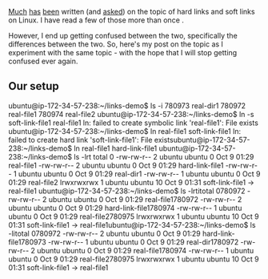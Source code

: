 
[Much](https://medium.com/@wendymayorgasegura/what-is-the-difference-between-a-hard-link-and-a-symbolic-link-8c0493041b62) [has](https://medium.com/@meghamohan/hard-link-and-symbolic-link-3cad74e5b5dc) [been](https://medium.com/meatandmachines/explaining-the-difference-between-hard-links-symbolic-links-using-bruce-lee-32828832e8d3) written (and [asked](https://stackoverflow.com/questions/185899/what-is-the-difference-between-a-symbolic-link-and-a-hard-link)) on the topic of hard links and soft links on Linux. I have read a few of those more than once . 

However, I end up getting confused between the two, specifically the differences between the two. So, here's 
my post on the topic as I experiment with the same topic - with the hope that I will stop getting confused 
ever again.

## Our setup


ubuntu@ip-172-34-57-238:~/links-demo$ ls -i
780973 real-dir1  780972 real-file1  780974 real-file2
ubuntu@ip-172-34-57-238:~/links-demo$ ln -s soft-link-file1 real-file1
ln: failed to create symbolic link 'real-file1': File exists
ubuntu@ip-172-34-57-238:~/links-demo$ ln real-file1 soft-link-file1
ln: failed to create hard link 'soft-link-file1': File existsubuntu@ip-172-34-57-238:~/links-demo$ ln real-file1 hard-link-file1
ubuntu@ip-172-34-57-238:~/links-demo$ ls -lrt
total 0
-rw-rw-r-- 2 ubuntu ubuntu  0 Oct  9 01:29 real-file1
-rw-rw-r-- 2 ubuntu ubuntu  0 Oct  9 01:29 hard-link-file1
-rw-rw-r-- 1 ubuntu ubuntu  0 Oct  9 01:29 real-dir1
-rw-rw-r-- 1 ubuntu ubuntu  0 Oct  9 01:29 real-file2
lrwxrwxrwx 1 ubuntu ubuntu 10 Oct  9 01:31 soft-link-file1 -> real-file1
ubuntu@ip-172-34-57-238:~/links-demo$ ls -lrtitotal 0780972 -rw-rw-r-- 2 ubuntu ubuntu  0 Oct  9 01:29 real-file1780972 -rw-rw-r-- 2 ubuntu ubuntu  0 Oct  9 01:29 hard-link-file1780974 -rw-rw-r-- 1 ubuntu ubuntu  0 Oct  9 01:29 real-file2780975 lrwxrwxrwx 1 ubuntu ubuntu 10 Oct  9 01:31 soft-link-file1 -> real-file1ubuntu@ip-172-34-57-238:~/links-demo$ ls -litotal 0780972 -rw-rw-r-- 2 ubuntu ubuntu  0 Oct  9 01:29 hard-link-file1780973 -rw-rw-r-- 1 ubuntu ubuntu  0 Oct  9 01:29 real-dir1780972 -rw-rw-r-- 2 ubuntu ubuntu  0 Oct  9 01:29 real-file1780974 -rw-rw-r-- 1 ubuntu ubuntu  0 Oct  9 01:29 real-file2780975 lrwxrwxrwx 1 ubuntu ubuntu 10 Oct  9 01:31 soft-link-file1 -> real-file1
